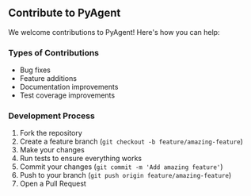 ## Contribute to PyAgent

We welcome contributions to PyAgent! Here's how you can help:

### Types of Contributions

- Bug fixes
- Feature additions
- Documentation improvements
- Test coverage improvements

### Development Process

1. Fork the repository
2. Create a feature branch (`git checkout -b feature/amazing-feature`)
3. Make your changes
4. Run tests to ensure everything works
5. Commit your changes (`git commit -m 'Add amazing feature'`)
6. Push to your branch (`git push origin feature/amazing-feature`)
7. Open a Pull Request

